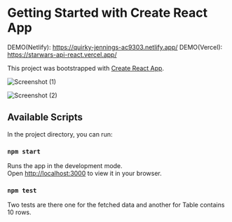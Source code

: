 # Getting Started with Create React App

DEMO(Netlify): https://quirky-jennings-ac9303.netlify.app/
DEMO(Vercel): https://starwars-api-react.vercel.app/

This project was bootstrapped with [Create React App](https://github.com/facebook/create-react-app).


![Screenshot (1)](https://user-images.githubusercontent.com/53951623/157836274-f6eb1a94-e20f-45d7-88a8-434775a5fbba.png)

![Screenshot (2)](https://user-images.githubusercontent.com/53951623/157836296-b4d862c3-eb66-4f28-8b09-fed31b1df9f9.png)



## Available Scripts

In the project directory, you can run:

### `npm start`

Runs the app in the development mode.\
Open [http://localhost:3000](http://localhost:3000) to view it in your browser.

### `npm test`

Two tests are there one for the fetched data and another for Table contains 10 rows.
